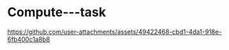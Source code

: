 # Compute---task


https://github.com/user-attachments/assets/49422468-cbd1-4da1-918e-6fb400c1a8b8

